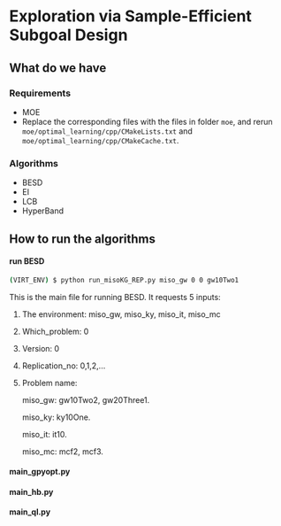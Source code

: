 # Exploration via Sample-Efficient Subgoal Design

## What do we have
### Requirements
  
  * MOE
  * Replace the corresponding files with the files in folder ```moe```, and rerun ```moe/optimal_learning/cpp/CMakeLists.txt``` and ```moe/optimal_learning/cpp/CMakeCache.txt```.

### Algorithms
  * BESD
  * EI
  * LCB
  * HyperBand

## How to run the algorithms
#### run BESD
  ```bash
  (VIRT_ENV) $ python run_misoKG_REP.py miso_gw 0 0 gw10Two1
  ```
  This is the main file for running BESD. It requests 5 inputs:
  
  1) The environment: miso_gw, miso_ky, miso_it, miso_mc
  
  2) Which_problem: 0
  
  3) Version: 0
  
  4) Replication_no: 0,1,2,...
  
  5) Problem name: 
     
     miso_gw: gw10Two2, gw20Three1.
     
     miso_ky: ky10One.
     
     miso_it: it10.
     
     miso_mc: mcf2, mcf3.
  
#### main_gpyopt.py

#### main_hb.py

#### main_ql.py
